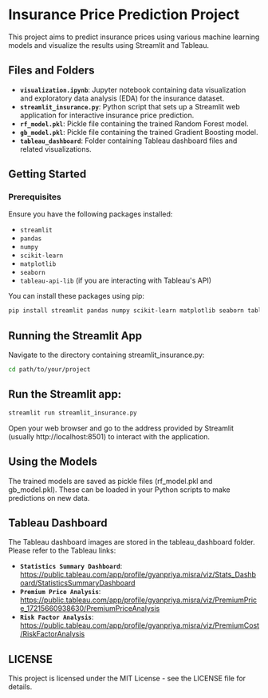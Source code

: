 # Insurance Price Prediction Project

This project aims to predict insurance prices using various machine learning models and visualize the results using Streamlit and Tableau.

## Files and Folders

- **`visualization.ipynb`**: Jupyter notebook containing data visualization and exploratory data analysis (EDA) for the insurance dataset.
- **`streamlit_insurance.py`**: Python script that sets up a Streamlit web application for interactive insurance price prediction.
- **`rf_model.pkl`**: Pickle file containing the trained Random Forest model.
- **`gb_model.pkl`**: Pickle file containing the trained Gradient Boosting model.
- **`tableau_dashboard`**: Folder containing Tableau dashboard files and related visualizations.

## Getting Started

### Prerequisites

Ensure you have the following packages installed:

- `streamlit`
- `pandas`
- `numpy`
- `scikit-learn`
- `matplotlib`
- `seaborn`
- `tableau-api-lib` (if you are interacting with Tableau's API)

You can install these packages using pip:

```bash
pip install streamlit pandas numpy scikit-learn matplotlib seaborn tableau-api-lib
```

## Running the Streamlit App

Navigate to the directory containing streamlit_insurance.py:

```bash
cd path/to/your/project
```

## Run the Streamlit app:

```bash
streamlit run streamlit_insurance.py
```

Open your web browser and go to the address provided by Streamlit (usually http://localhost:8501) to interact with the application.

## Using the Models

The trained models are saved as pickle files (rf_model.pkl and gb_model.pkl). These can be loaded in your Python scripts to make predictions on new data.

## Tableau Dashboard

The Tableau dashboard images are stored in the tableau_dashboard folder. Please refer to the Tableau links:

- **`Statistics Summary Dashboard`**: https://public.tableau.com/app/profile/gyanpriya.misra/viz/Stats_Dashboard/StatisticsSummaryDashboard
- **`Premium Price Analysis`**: https://public.tableau.com/app/profile/gyanpriya.misra/viz/PremiumPrice_17215660938630/PremiumPriceAnalysis
- **`Risk Factor Analysis`**: https://public.tableau.com/app/profile/gyanpriya.misra/viz/PremiumCost/RiskFactorAnalysis


## LICENSE
This project is licensed under the MIT License - see the LICENSE file for details.